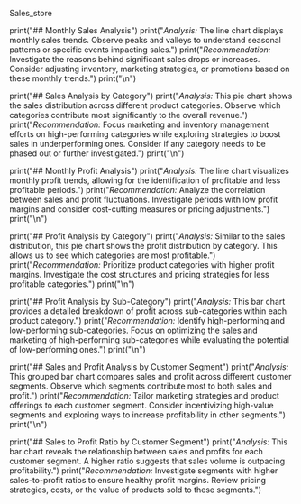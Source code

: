 Sales_store

print("## Monthly Sales Analysis")
print("*Analysis:* The line chart displays monthly sales trends.  Observe peaks and valleys to understand seasonal patterns or specific events impacting sales.")
print("*Recommendation:*  Investigate the reasons behind significant sales drops or increases. Consider adjusting inventory, marketing strategies, or promotions based on these monthly trends.")
print("\n")

print("## Sales Analysis by Category")
print("*Analysis:* This pie chart shows the sales distribution across different product categories. Observe which categories contribute most significantly to the overall revenue.")
print("*Recommendation:* Focus marketing and inventory management efforts on high-performing categories while exploring strategies to boost sales in underperforming ones. Consider if any category needs to be phased out or further investigated.")
print("\n")

print("## Monthly Profit Analysis")
print("*Analysis:* The line chart visualizes monthly profit trends, allowing for the identification of profitable and less profitable periods.")
print("*Recommendation:* Analyze the correlation between sales and profit fluctuations. Investigate periods with low profit margins and consider cost-cutting measures or pricing adjustments.")
print("\n")

print("## Profit Analysis by Category")
print("*Analysis:* Similar to the sales distribution, this pie chart shows the profit distribution by category. This allows us to see which categories are most profitable.")
print("*Recommendation:* Prioritize product categories with higher profit margins. Investigate the cost structures and pricing strategies for less profitable categories.")
print("\n")

print("## Profit Analysis by Sub-Category")
print("*Analysis:* This bar chart provides a detailed breakdown of profit across sub-categories within each product category.")
print("*Recommendation:* Identify high-performing and low-performing sub-categories. Focus on optimizing the sales and marketing of high-performing sub-categories while evaluating the potential of low-performing ones.")
print("\n")

print("## Sales and Profit Analysis by Customer Segment")
print("*Analysis:* This grouped bar chart compares sales and profit across different customer segments. Observe which segments contribute most to both sales and profit.")
print("*Recommendation:* Tailor marketing strategies and product offerings to each customer segment. Consider incentivizing high-value segments and exploring ways to increase profitability in other segments.")
print("\n")

print("## Sales to Profit Ratio by Customer Segment")
print("*Analysis:* This bar chart reveals the relationship between sales and profits for each customer segment. A higher ratio suggests that sales volume is outpacing profitability.")
print("*Recommendation:* Investigate segments with higher sales-to-profit ratios to ensure healthy profit margins. Review pricing strategies, costs, or the value of products sold to these segments.")
